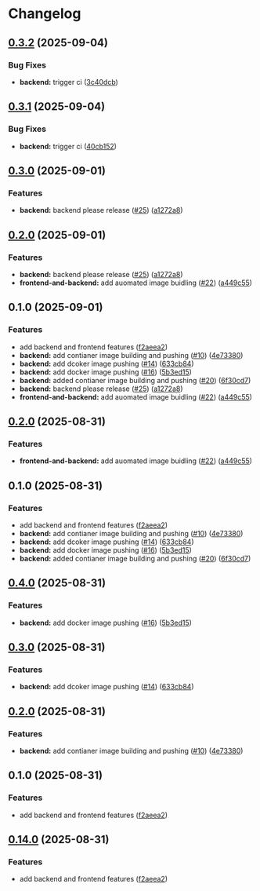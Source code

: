 # Changelog

## [0.3.2](https://github.com/abdulShukor/devops-study-app/compare/backend-v0.3.1...backend-v0.3.2) (2025-09-04)


### Bug Fixes

* **backend:** trigger ci ([3c40dcb](https://github.com/abdulShukor/devops-study-app/commit/3c40dcb5910c6d8d37610112d4f0b3675e01b9ae))

## [0.3.1](https://github.com/abdulShukor/devops-study-app/compare/backend-v0.3.0...backend-v0.3.1) (2025-09-04)


### Bug Fixes

* **backend:** trigger ci ([40cb152](https://github.com/abdulShukor/devops-study-app/commit/40cb152cae76ed38b9b1f47421ad27def423868a))

## [0.3.0](https://github.com/abdulShukor/devops-study-app/compare/backend-v0.2.0...backend-v0.3.0) (2025-09-01)


### Features

* **backend:** backend please release ([#25](https://github.com/abdulShukor/devops-study-app/issues/25)) ([a1272a8](https://github.com/abdulShukor/devops-study-app/commit/a1272a8389e7898f8a5da3c627ef626c0a587840))

## [0.2.0](https://github.com/abdulShukor/devops-study-app/compare/backend-v0.1.0...backend-v0.2.0) (2025-09-01)


### Features

* **backend:** backend please release ([#25](https://github.com/abdulShukor/devops-study-app/issues/25)) ([a1272a8](https://github.com/abdulShukor/devops-study-app/commit/a1272a8389e7898f8a5da3c627ef626c0a587840))
* **frontend-and-backend:** add auomated image buidling ([#22](https://github.com/abdulShukor/devops-study-app/issues/22)) ([a449c55](https://github.com/abdulShukor/devops-study-app/commit/a449c55309cbbc47e887bce77f7bc295973df40e))

## 0.1.0 (2025-09-01)


### Features

* add backend and frontend features ([f2aeea2](https://github.com/abdulShukor/devops-study-app/commit/f2aeea204bc0b56bf114b6ad08ba47130dc38a7f))
* **backend:** add contianer image building and pushing ([#10](https://github.com/abdulShukor/devops-study-app/issues/10)) ([4e73380](https://github.com/abdulShukor/devops-study-app/commit/4e73380c5bb5186146abc5759afb58e3c4565874))
* **backend:** add dcoker image pushing ([#14](https://github.com/abdulShukor/devops-study-app/issues/14)) ([633cb84](https://github.com/abdulShukor/devops-study-app/commit/633cb84859e300bd9d95c779df77b2b56f472587))
* **backend:** add docker image pushing ([#16](https://github.com/abdulShukor/devops-study-app/issues/16)) ([5b3ed15](https://github.com/abdulShukor/devops-study-app/commit/5b3ed1587e6d6c9cae33f347eec75a6d427986b3))
* **backend:** added contianer image building and pushing ([#20](https://github.com/abdulShukor/devops-study-app/issues/20)) ([6f30cd7](https://github.com/abdulShukor/devops-study-app/commit/6f30cd7bb707035f3dba30bda8d5c5a01be69c16))
* **backend:** backend please release ([#25](https://github.com/abdulShukor/devops-study-app/issues/25)) ([a1272a8](https://github.com/abdulShukor/devops-study-app/commit/a1272a8389e7898f8a5da3c627ef626c0a587840))
* **frontend-and-backend:** add auomated image buidling ([#22](https://github.com/abdulShukor/devops-study-app/issues/22)) ([a449c55](https://github.com/abdulShukor/devops-study-app/commit/a449c55309cbbc47e887bce77f7bc295973df40e))

## [0.2.0](https://github.com/abdulShukor/devops-study-app/compare/backend-v0.1.0...backend-v0.2.0) (2025-08-31)


### Features

* **frontend-and-backend:** add auomated image buidling ([#22](https://github.com/abdulShukor/devops-study-app/issues/22)) ([a449c55](https://github.com/abdulShukor/devops-study-app/commit/a449c55309cbbc47e887bce77f7bc295973df40e))

## 0.1.0 (2025-08-31)


### Features

* add backend and frontend features ([f2aeea2](https://github.com/abdulShukor/devops-study-app/commit/f2aeea204bc0b56bf114b6ad08ba47130dc38a7f))
* **backend:** add contianer image building and pushing ([#10](https://github.com/abdulShukor/devops-study-app/issues/10)) ([4e73380](https://github.com/abdulShukor/devops-study-app/commit/4e73380c5bb5186146abc5759afb58e3c4565874))
* **backend:** add dcoker image pushing ([#14](https://github.com/abdulShukor/devops-study-app/issues/14)) ([633cb84](https://github.com/abdulShukor/devops-study-app/commit/633cb84859e300bd9d95c779df77b2b56f472587))
* **backend:** add docker image pushing ([#16](https://github.com/abdulShukor/devops-study-app/issues/16)) ([5b3ed15](https://github.com/abdulShukor/devops-study-app/commit/5b3ed1587e6d6c9cae33f347eec75a6d427986b3))
* **backend:** added contianer image building and pushing ([#20](https://github.com/abdulShukor/devops-study-app/issues/20)) ([6f30cd7](https://github.com/abdulShukor/devops-study-app/commit/6f30cd7bb707035f3dba30bda8d5c5a01be69c16))

## [0.4.0](https://github.com/abdulShukor/devops-study-app/compare/backend-v0.3.0...backend-v0.4.0) (2025-08-31)


### Features

* **backend:** add docker image pushing ([#16](https://github.com/abdulShukor/devops-study-app/issues/16)) ([5b3ed15](https://github.com/abdulShukor/devops-study-app/commit/5b3ed1587e6d6c9cae33f347eec75a6d427986b3))

## [0.3.0](https://github.com/abdulShukor/devops-study-app/compare/backend-v0.2.0...backend-v0.3.0) (2025-08-31)


### Features

* **backend:** add dcoker image pushing ([#14](https://github.com/abdulShukor/devops-study-app/issues/14)) ([633cb84](https://github.com/abdulShukor/devops-study-app/commit/633cb84859e300bd9d95c779df77b2b56f472587))

## [0.2.0](https://github.com/abdulShukor/devops-study-app/compare/backend-v0.1.0...backend-v0.2.0) (2025-08-31)


### Features

* **backend:** add contianer image building and pushing ([#10](https://github.com/abdulShukor/devops-study-app/issues/10)) ([4e73380](https://github.com/abdulShukor/devops-study-app/commit/4e73380c5bb5186146abc5759afb58e3c4565874))

## 0.1.0 (2025-08-31)


### Features

* add backend and frontend features ([f2aeea2](https://github.com/abdulShukor/devops-study-app/commit/f2aeea204bc0b56bf114b6ad08ba47130dc38a7f))

## [0.14.0](https://github.com/abdulShukor/devops-study-app/compare/backend-v0.13.1...backend-v0.14.0) (2025-08-31)


### Features

* add backend and frontend features ([f2aeea2](https://github.com/abdulShukor/devops-study-app/commit/f2aeea204bc0b56bf114b6ad08ba47130dc38a7f))
